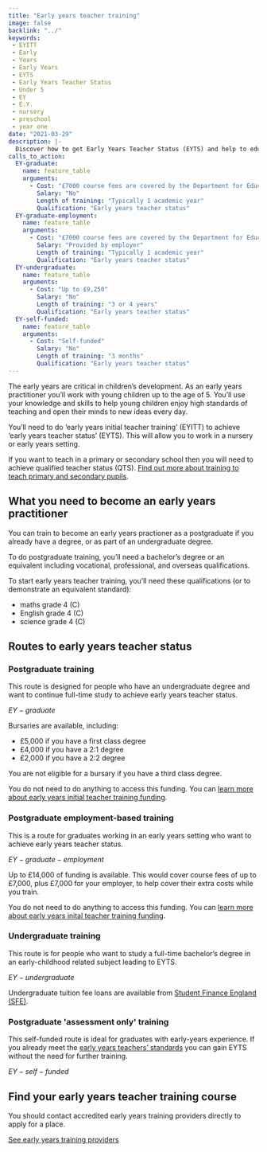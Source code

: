 ```yaml
---
title: "Early years teacher training"
image: false
backlink: "../"
keywords:
 - EYITT
 - Early
 - Years
 - Early Years
 - EYTS
 - Early Years Teacher Status
 - Under 5
 - EY
 - E.Y.
 - nursery
 - preschool
 - year one
date: "2021-03-29"
description: |-
  Discover how to get Early Years Teacher Status (EYTS) and help to educate and inspire future generations. Official guidance on early years teacher training.
calls_to_action:
  EY-graduate:
    name: feature_table
    arguments:
      - Cost: "£7000 course fees are covered by the Department for Education and are paid directly to the training provider. You do not need to do anything to access this funding."
        Salary: "No"
        Length of training: "Typically 1 academic year"
        Qualification: "Early years teacher status"
  EY-graduate-employment:
    name: feature_table
    arguments:
      - Cost: "£7000 course fees are covered by the Department for Education and are paid directly to the training provider. You do not need to do anything to access this funding."
        Salary: "Provided by employer"
        Length of training: "Typically 1 academic year"
        Qualification: "Early years teacher status"
  EY-undergraduate:
    name: feature_table
    arguments:
      - Cost: "Up to £9,250"
        Salary: "No"
        Length of training: "3 or 4 years"
        Qualification: "Early years teacher status"
  EY-self-funded:
    name: feature_table
    arguments:
      - Cost: "Self-funded"
        Salary: "No"
        Length of training: "3 months"
        Qualification: "Early years teacher status"
---
```


The early years are critical in children’s development. As an early years practitioner you’ll work with young children up to the age of 5. You’ll use your knowledge and skills to help young children enjoy high standards of teaching and open their minds to new ideas every day.

You’ll need to do ‘early years initial teacher training’ (EYITT) to achieve ‘early years teacher status’ (EYTS). This will allow you to work in a nursery or early years setting. 

If you want to teach in a primary or secondary school then you will need to achieve qualified teacher status (QTS). [Find out more about training to teach primary and secondary pupils](/train-to-be-a-teacher).

## What you need to become an early years practitioner

You can train to become an early years practioner as a postgraduate if you already have a degree, or as part of an undergraduate degree. 

To do postgraduate training, you’ll need a bachelor’s degree or an equivalent including vocational, professional, and overseas qualifications.

To start early years teacher training, you’ll need these qualifications (or to demonstrate an equivalent standard):

* maths grade 4 (C)
* English grade 4 (C)
* science grade 4 (C)

## Routes to early years teacher status

### Postgraduate training
This route is designed for people who have an undergraduate degree and want to continue full-time study to achieve early years teacher status. 

$EY-graduate$

Bursaries are available, including:

* £5,000 if you have a first class degree
* £4,000 if you have a 2:1 degree
* £2,000 if you have a 2:2 degree

You are not eligible for a bursary if you have a third class degree.

You do not need to do anything to access this funding. You can [learn more about early years initial teacher training funding](https://www.gov.uk/guidance/early-years-initial-teacher-training-2023-to-2024-funding-guidance).

### Postgraduate employment-based training
This is a route for graduates working in an early years setting who want to achieve early years teacher status.    

$EY-graduate-employment$

Up to £14,000 of funding is available. This would cover course fees of up to £7,000, plus £7,000 for your employer, to help cover their extra costs while you train. 

You do not need to do anything to access this funding. You can [learn more about early years inital teacher training funding](https://www.gov.uk/guidance/early-years-initial-teacher-training-2023-to-2024-funding-guidance).

### Undergraduate training
This route is for people who want to study a full-time bachelor’s degree in an early-childhood related subject leading to EYTS.

$EY-undergraduate$

Undergraduate tuition fee loans are available from [Student Finance England (SFE)](https://www.gov.uk/student-finance).

### Postgraduate 'assessment only' training

This self-funded route is ideal for graduates with early-years experience. If you already meet the [early years teachers’ standards](https://www.gov.uk/government/publications/early-years-teachers-standards) you can gain EYTS without the need for further training.

$EY-self-funded$

## Find your early years teacher training course

You should contact accredited early years training providers directly to apply for a place.

<a href="https://www.gov.uk/government/publications/early-years-initial-teacher-training-itt-providers-and-school-direct-early-years-lead-organisations/early-years-initial-teacher-training-itt-providers-and-school-direct-lead-organisations" class="button">See early years training providers</a>

